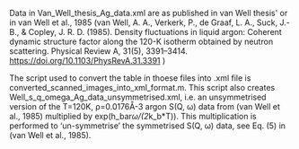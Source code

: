 Data in Van_Well_thesis_Ag_data.xml are as published in van Well thesis' or in van Well et al., 1985
(van Well, A. A., Verkerk, P., de Graaf, L. A., Suck, J.-B., & Copley, J. R. D. (1985). Density fluctuations
in liquid argon: Coherent dynamic structure factor along the 120-K isotherm obtained by neutron scattering.
Physical Review A, 31(5), 3391–3414. https://doi.org/10.1103/PhysRevA.31.3391 )

The script used to convert the table in thoese files into .xml file is converted_scanned_images_into_xml_format.m.
This script also creates Well_s_q_omega_Ag_data_unsymmetrised.xml, i.e. an unsymmetrised version of the T=120K, ρ=0.0176Å-3 argon S(Q, ω) data from (van Well et al., 1985)
multiplied by exp(h_bar*ω/(2*k_b*T)). This multiplication is performed to ‘un-symmetrise’ the symmetrised S(Q, ω) data, see Eq. (5) in (van Well et al., 1985).
